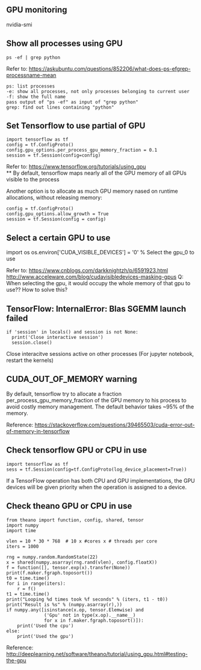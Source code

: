 ## GPU monitoring  
  nvidia-smi  

## Show all processes using GPU  
  `ps -ef | grep python`  
  
  Refer to: https://askubuntu.com/questions/852206/what-does-ps-efgrep-processname-mean  
  ```
  ps: list processes
  -e: show all processes, not only processes belonging to current user
  -f: show the full name
  pass output of "ps -ef" as input of "grep python"
  grep: find out lines containing "python"
  ```

## Set Tensorflow to use partial of GPU   
  ```
  import tensorflow as tf
  config = tf.ConfigProto()
  config.gpu_options.per_process_gpu_memory_fraction = 0.1
  session = tf.Session(config=config)
  ```
  
  Refer to: https://www.tensorflow.org/tutorials/using_gpu  
  ** By default, tensorflow maps nearly all of the GPU memory of all GPUs visible to the process  
  
  Another option is to allocate as much GPU memory nased on runtime allocations, without releasing memory:   
  ```
  config = tf.ConfigProto()
  config.gpu_options.allow_growth = True
  session = tf.Session(config = config)
  ```
  
## Select a certain GPU to use
  import os
  os.environ['CUDA_VISIBLE_DEVICES'] = '0' % Select the gpu_0 to use
  
  Refer to: https://www.cnblogs.com/darkknightzh/p/6591923.html
            http://www.acceleware.com/blog/cudavisibledevices-masking-gpus
  Q: When selecting the gpu, it would occupy the whole memory of that gpu to use?? How to solve this?  
  
## TensorFlow: InternalError: Blas SGEMM launch failed  
  ```
  if 'session' in locals() and session is not None:
    print('Close interactive session')
    session.close()
  ```
  
  Close interacitve sessions active on other processes (For jupyter notebook, restart the kernels)  

## CUDA_OUT_OF_MEMORY warning  
  By default, tensorflow try to allocate a fraction per_process_gpu_memory_fraction of the GPU memory 
  to his process to avoid costly memory management. The default behavior takes ~95% of the memory. 
  
  Reference: https://stackoverflow.com/questions/39465503/cuda-error-out-of-memory-in-tensorflow
 
## Check tensorflow GPU or CPU in use
  ```
  import tensorflow as tf
  sess = tf.Session(config=tf.ConfigProto(log_device_placement=True))  
  ```
  If a TensorFlow operation has both CPU and GPU implementations, the GPU devices will be given priority when the operation is assigned to a device.  
  
## Check theano GPU or CPU in use  
  ```
  from theano import function, config, shared, tensor
  import numpy
  import time

  vlen = 10 * 30 * 768  # 10 x #cores x # threads per core
  iters = 1000

  rng = numpy.random.RandomState(22)
  x = shared(numpy.asarray(rng.rand(vlen), config.floatX))
  f = function([], tensor.exp(x).transfer(None))
  print(f.maker.fgraph.toposort())
  t0 = time.time()
  for i in range(iters):
      r = f()
  t1 = time.time()
  print("Looping %d times took %f seconds" % (iters, t1 - t0))
  print("Result is %s" % (numpy.asarray(r),))
  if numpy.any([isinstance(x.op, tensor.Elemwise) and
                ('Gpu' not in type(x.op).__name__)
                for x in f.maker.fgraph.toposort()]):
      print('Used the cpu')
  else:
      print('Used the gpu')
  ```
  
  Reference: http://deeplearning.net/software/theano/tutorial/using_gpu.html#testing-the-gpu
  
  
